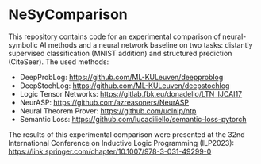 # NeSyComparison
This repository contains code for an experimental comparison of neural-symbolic AI methods and a neural network baseline on two tasks: distantly supervised classification (MNIST addition) and structured prediction (CiteSeer). The used methods:
- DeepProbLog: https://github.com/ML-KULeuven/deepproblog
- DeepStochLog: https://github.com/ML-KULeuven/deepstochlog
- Logic Tensor Networks: https://gitlab.fbk.eu/donadello/LTN_IJCAI17
- NeurASP: https://github.com/azreasoners/NeurASP
- Neural Theorem Prover: https://github.com/uclnlp/ntp
- Semantic Loss: https://github.com/lucadiliello/semantic-loss-pytorch

The results of this experimental comparison were presented at the 32nd International Conference on Inductive Logic Programming (ILP2023): https://link.springer.com/chapter/10.1007/978-3-031-49299-0
